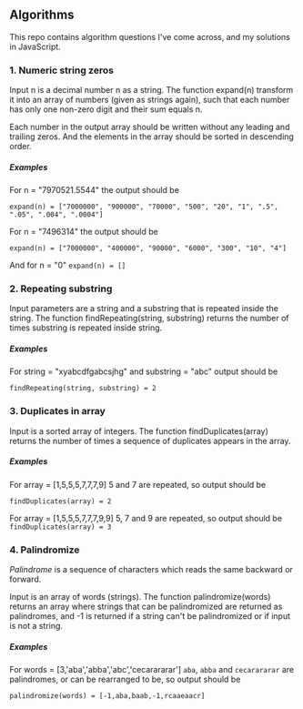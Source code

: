 ## Algorithms
This repo contains algorithm questions I've come across, and my solutions in JavaScript.
### 1. Numeric string zeros
Input n is a decimal number n as a string. The function expand(n) transform it into an array of numbers (given as strings
again), such that each number has only one non-zero digit and their sum equals n.

Each number in the output array should be written without any leading and trailing zeros. And the elements in the array should be sorted in descending order.

##### Examples
For n = "7970521.5544" the output should be

`expand(n) = ["7000000", "900000", "70000", "500", "20", "1", ".5", ".05", ".004", ".0004"]`

For n = "7496314" the output should be

`expand(n) = ["7000000", "400000", "90000", "6000", "300", "10", "4"]`

And for n = "0"
`expand(n) = []`
### 2. Repeating substring
Input parameters are a string and a substring that is repeated inside the string. The function findRepeating(string, substring) returns the number of times substring is repeated inside string.
##### Examples
For string = "xyabcdfgabcsjhg" and substring = "abc" output should be

`findRepeating(string, substring) = 2`

### 3. Duplicates in array
Input is a sorted array of integers. The function findDuplicates(array) returns the number of times a sequence of duplicates appears in the array.
##### Examples
For array = [1,5,5,5,7,7,7,9] 5 and 7 are repeated, so output should be

`findDuplicates(array) = 2`

For array = [1,5,5,5,7,7,7,9,9] 5, 7 and 9 are repeated, so output should be
`findDuplicates(array) = 3`

### 4. Palindromize
*Palindrome* is a sequence of characters which reads the same backward or forward.

Input is an array of words (strings). The function palindromize(words) returns an array where strings that can be palindromized are returned as palindromes, and -1 is returned if a string can't be palindromized or if input is not a string.
##### Examples
For words = [3,'aba','abba','abc','cecarararar'] `aba`, `abba` and `cecarararar` are palindromes, or can be rearranged to be, so output should be

`palindromize(words) = [-1,aba,baab,-1,rcaaeaacr]`
